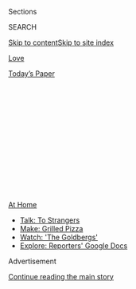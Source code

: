 <div id="app">

<div>

<div>

<div>

<div class="NYTAppHideMasthead css-1q2w90k e1suatyy0">

<div class="section css-ui9rw0 e1suatyy2">

<div class="css-eph4ug er09x8g0">

<div class="css-6n7j50">

</div>

<span class="css-1dv1kvn">Sections</span>

<div class="css-10488qs">

<span class="css-1dv1kvn">SEARCH</span>

</div>

[Skip to content](#site-content)[Skip to site
index](#site-index)

</div>

<div id="masthead-section-label" class="css-1wr3we4 eaxe0e00">

[Love](https://www.nytimes3xbfgragh.onion/section/fashion/weddings)

</div>

<div class="css-10698na e1huz5gh0">

</div>

</div>

<div id="masthead-bar-one" class="section hasLinks css-15hmgas e1csuq9d3">

<div class="css-uqyvli e1csuq9d0">

</div>

<div class="css-1uqjmks e1csuq9d1">

</div>

<div class="css-9e9ivx">

[](https://myaccount.nytimes3xbfgragh.onion/auth/login?response_type=cookie&client_id=vi)

</div>

<div class="css-1bvtpon e1csuq9d2">

[Today’s
Paper](https://www.nytimes3xbfgragh.onion/section/todayspaper)

</div>

</div>

</div>

</div>

<div data-aria-hidden="false">

<div id="site-content" data-role="main">

<div>

<div class="css-1aor85t" style="opacity:0.000000001;z-index:-1;visibility:hidden">

<div class="css-1hqnpie">

<div class="css-epjblv">

<span class="css-17xtcya">[Love](/section/fashion/weddings)</span><span class="css-x15j1o">|</span><span class="css-fwqvlz">Livestream
Your Wedding Like a
Pro</span>

</div>

<div class="css-k008qs">

<div class="css-1iwv8en">

<span class="css-18z7m18"></span>

<div>

</div>

</div>

<span class="css-1n6z4y">https://nyti.ms/3f81QJy</span>

<div class="css-1705lsu">

<div class="css-4xjgmj">

<div class="css-4skfbu" data-role="toolbar" data-aria-label="Social Media Share buttons, Save button, and Comments Panel with current comment count" data-testid="share-tools">

  - 
  - 
  - 
  - 
    
    <div class="css-6n7j50">
    
    </div>

  - 

</div>

</div>

</div>

</div>

</div>

</div>

<div id="NYT_TOP_BANNER_REGION" class="css-13pd83m">

<div>

<div id="maps-athome-menu" class="section interactive-content interactive-size-medium css-1edisqu">

<div class="css-17ih8de interactive-body">

<div class="at-home-nav__innerContainer">

<div class="at-home-nav__title">

[At
Home](https://www.nytimes3xbfgragh.onion/spotlight/at-home?action=click&pgtype=Article&state=default&region=TOP_BANNER&context=at_home_menu)

</div>

  - [Talk: To
    Strangers](https://www.nytimes3xbfgragh.onion/2020/08/03/well/family/the-benefits-of-talking-to-strangers.html?action=click&pgtype=Article&state=default&region=TOP_BANNER&context=at_home_menu)
  - [Make: Grilled
    Pizza](https://www.nytimes3xbfgragh.onion/2020/08/01/at-home/coronavirus-make-pizza-on-a-grill.html?action=click&pgtype=Article&state=default&region=TOP_BANNER&context=at_home_menu)
  - [Watch: 'The
    Goldbergs'](https://www.nytimes3xbfgragh.onion/2020/07/31/arts/television/goldbergs-abc-stream.html?action=click&pgtype=Article&state=default&region=TOP_BANNER&context=at_home_menu)
  - [Explore: Reporters' Google
    Docs](https://www.nytimes3xbfgragh.onion/interactive/2020/at-home/even-more-reporters-editors-diaries-lists-recommendations.html?action=click&pgtype=Article&state=default&region=TOP_BANNER&context=at_home_menu)

</div>

</div>

</div>

</div>

</div>

<div id="top-wrapper" class="css-1sy8kpn">

<div id="top-slug" class="css-l9onyx">

Advertisement

</div>

[Continue reading the main
story](#after-top)

<div class="ad top-wrapper" style="text-align:center;height:100%;display:block;min-height:250px">

<div id="top" class="place-ad" data-position="top" data-size-key="top">

</div>

</div>

<div id="after-top">

</div>

</div>

<div>

<div id="sponsor-wrapper" class="css-1hyfx7x">

<div id="sponsor-slug" class="css-19vbshk">

Supported by

</div>

[Continue reading the main
story](#after-sponsor)

<div id="sponsor" class="ad sponsor-wrapper" style="text-align:center;height:100%;display:block">

</div>

<div id="after-sponsor">

</div>

</div>

<div class="css-186x18t">

Field Notes

</div>

<div class="css-1vkm6nb ehdk2mb0">

# Livestream Your Wedding Like a Pro

</div>

These gadgets will help you improve the production quality and create
memorable experiences for you and your digital
guests.

<div class="css-79elbk" data-testid="photoviewer-wrapper">

<div class="css-z3e15g" data-testid="photoviewer-wrapper-hidden">

</div>

<div class="css-1a48zt4 ehw59r15" data-testid="photoviewer-children">

![](https://static01.graylady3jvrrxbe.onion/images/2020/08/02/fashion/00LIVE-STREAM-WED-COMBO/00LIVE-STREAM-WED-COMBO-articleLarge.jpg?quality=75&auto=webp&disable=upscale)

</div>

</div>

<div class="css-18e8msd">

<div class="css-vp77d3 epjyd6m0">

<div class="css-1baulvz">

By <span class="css-1baulvz last-byline" itemprop="name">Daniel
Bortz</span>

</div>

</div>

  - 
    
    <div class="css-ld3wwf e16638kd2">
    
    July 28,
    2020
    
    </div>

  - 
    
    <div class="css-4xjgmj">
    
    <div class="css-d8bdto" data-role="toolbar" data-aria-label="Social Media Share buttons, Save button, and Comments Panel with current comment count" data-testid="share-tools">
    
      - 
      - 
      - 
      - 
        
        <div class="css-6n7j50">
        
        </div>
    
      - 
    
    </div>
    
    </div>

</div>

</div>

<div class="section meteredContent css-1r7ky0e" name="articleBody" itemprop="articleBody">

<div class="css-1fanzo5 StoryBodyCompanionColumn">

<div class="css-53u6y8">

A smartphone with a strong internet connection is the only tool you
really need to livestream a wedding to your friends and family. But if
you want to heighten your production quality, and pull off a memorable
livestream for your digital guests, you’ll need some extra gadgets.

To help livestream their May 16 wedding in Cincinnati, Jennifer Noble,
32, and David Gregory, 34, hired [ChiliDog
Pictures](https://www.chilidogpictures.com/). The Cincinnati-based video
production company used several cameras, a microphone and a soundboard
to record the couple’s vows and first dance. Ms. Noble and Mr. Gregory,
both actors who live in Astoria, Queens, said the event, which was
filmed at a catering hall owned by the bride’s family had exceeded their
expectations.

“When you think of a Zoom wedding, you just think of a couple standing
in front of a computer, but ours was a big production,” Mr. Gregory
said. “And because we’re actors, we got some gentle ribbing from our
friends saying, ‘Of course your wedding would look like a TV special.’”

Livestreaming weddings gained popularity in March when the coronavirus
pandemic forced millions of Americans to stay inside their homes. And
although some states are now loosening their shelter-in-place
restrictions, many couples are still broadcasting their ceremonies
online.

</div>

</div>

<div class="css-1fanzo5 StoryBodyCompanionColumn">

<div class="css-53u6y8">

If you’re planning to share your wedding via livestream, here a few
tools to help make it look like it was shot by a professional.

*\[*[*Sign up for Love Letter and always get the latest in Modern Love,
weddings, and relationships in the news by
email.*](https://www.nytimes3xbfgragh.onion/newsletters/love-letter?module=inline)*\]*

<div class="css-79elbk" data-testid="photoviewer-wrapper">

<div class="css-z3e15g" data-testid="photoviewer-wrapper-hidden">

</div>

<div class="css-1a48zt4 ehw59r15" data-testid="photoviewer-children">

<div class="css-zgakxe erfvjey0">

<span class="css-1ly73wi e1tej78p0">Image</span>

<div class="css-zjzyr8">

<div data-testid="lazyimage-container" style="height:386.6666666666667px">

</div>

</div>

</div>

<span class="css-cnj6d5 e1z0qqy90" itemprop="copyrightHolder"><span class="css-1ly73wi e1tej78p0">Credit...</span><span>Courtesy
of canon.com</span></span>

</div>

</div>

**[Canon XF305
Camcorders](https://www.lensrentals.com/rent/canon-xf305)**

If you want to capture multiple angles, you’ll need to have several
cameras. Glenn Hartong, the owner of [ChiliDog
Pictures](https://www.chilidogpictures.com/), recommends getting
camcorders, like this Canon model, that have long zoom lenses and the
capability to livestream footage using an encoder. “A good close-up of
the bride is key,” Mr. Hartong said. “The bride is the star of the
show.”

The caveat: The [XF305 costs
$5,000](https://www.usa.canon.com/internet/portal/us/home/products/details/camcorders/professional/xf305).
So you’re better off renting them from a professional camera gear rental
company.

$231 for a seven-day rental;
lensrentals.com

</div>

</div>

<div class="css-1fanzo5 StoryBodyCompanionColumn">

<div class="css-53u6y8">

-----

</div>

</div>

<div class="css-79elbk" data-testid="photoviewer-wrapper">

<div class="css-z3e15g" data-testid="photoviewer-wrapper-hidden">

</div>

<div class="css-1a48zt4 ehw59r15" data-testid="photoviewer-children">

![](https://static01.graylady3jvrrxbe.onion/images/2020/07/28/fashion/weddings/oakImage-1595950031897/oakImage-1595950031897-articleLarge.png?quality=75&auto=webp&disable=upscale)

</div>

</div>

<div class="css-1fanzo5 StoryBodyCompanionColumn">

<div class="css-53u6y8">

**[Blackmagic Design ATEM Mini Pro
Switcher](https://www.blackmagicdesign.com/products/atemmini/techspecs/W-APS-14)**

This product synchronizes with up to four cameras, allowing footage to
be cut together live. With a built-in livestream encoder, the machine
can stream directly to Facebook, YouTube, or another streaming platform,
so there’s no need for a computer. You can also use it to add graphics,
dynamic transitions and other effects. “It’s the only device I know of
that combines all this functionality in one,” said Paul Selker, the
president of [Spark Street Digital](https://sparkstreetdigital.com/), a
live webcast production company with offices in Washington, New York,
and San Francisco.

Note: You’ll need someone to operate the switcher during your wedding.

$595; blackmagicdesign.com (also [available for rent from authorized
resellers](https://www.blackmagicdesign.com/products/atemmini/howtobuy/))

-----

</div>

</div>

<div class="css-79elbk" data-testid="photoviewer-wrapper">

<div class="css-z3e15g" data-testid="photoviewer-wrapper-hidden">

</div>

<div class="css-1a48zt4 ehw59r15" data-testid="photoviewer-children">

<div class="css-1xdhyk6 erfvjey0">

<span class="css-1ly73wi e1tej78p0">Image</span>

<div class="css-zjzyr8">

<div data-testid="lazyimage-container" style="height:855.1777777777779px">

</div>

</div>

</div>

<span class="css-cnj6d5 e1z0qqy90" itemprop="copyrightHolder"><span class="css-1ly73wi e1tej78p0">Credit...</span><span>Courtesy
of Amazon</span></span>

</div>

</div>

<div class="css-1fanzo5 StoryBodyCompanionColumn">

<div class="css-53u6y8">

**[Manfrotto Compact Light 51-Inch
Tripod](https://www.amazon.com/dp/B07JN5Q1D3/ref=twister_B07PW2QDF8)**

Determined to stick to your smartphone’s camera? To film steady footage,
Mr. Selker suggests mounting your phone to this reasonably priced,
compact tripod. Just make sure the camera is positioned at eye level, so
that guests can have a clear view of your faces.

$67;
amazon.com

</div>

</div>

<div class="css-1fanzo5 StoryBodyCompanionColumn">

<div class="css-53u6y8">

-----

<div class="css-79elbk" data-testid="photoviewer-wrapper">

<div class="css-z3e15g" data-testid="photoviewer-wrapper-hidden">

</div>

<div class="css-1a48zt4 ehw59r15" data-testid="photoviewer-children">

<div class="css-zgakxe erfvjey0">

<span class="css-1ly73wi e1tej78p0">Image</span>

<div class="css-zjzyr8">

<div data-testid="lazyimage-container" style="height:386.6666666666667px">

</div>

</div>

</div>

<span class="css-cnj6d5 e1z0qqy90" itemprop="copyrightHolder"><span class="css-1ly73wi e1tej78p0">Credit...</span><span>Courtesy
of bhphotovideo.com</span></span>

</div>

</div>

**[Dracast S-Series Plus LED500
Panel](https://www.bhphotovideo.com/c/product/1367520-REG/dracast_drsppl500bn_s_series_led500_plus.html)**

To take production up a notch, Mr. Selker recommends this LED lighting
panel. Because it’s bicolor, you can adjust the color temperature to
match the lighting in your space. “Two would be best, and you will need
stands for them,” he said.

$199;
bhphotovideo.com

-----

</div>

</div>

<div class="css-79elbk" data-testid="photoviewer-wrapper">

<div class="css-z3e15g" data-testid="photoviewer-wrapper-hidden">

</div>

<div class="css-1a48zt4 ehw59r15" data-testid="photoviewer-children">

<div class="css-1xdhyk6 erfvjey0">

<span class="css-1ly73wi e1tej78p0">Image</span>

<div class="css-zjzyr8">

<div data-testid="lazyimage-container" style="height:398.9111111111111px">

</div>

</div>

</div>

<span class="css-cnj6d5 e1z0qqy90" itemprop="copyrightHolder"><span class="css-1ly73wi e1tej78p0">Credit...</span><span>Courtesy
of Amazon</span></span>

</div>

</div>

<div class="css-1fanzo5 StoryBodyCompanionColumn">

<div class="css-53u6y8">

**[Zaffiro Clip-on Lavalier Lapel
Microphone](https://www.amazon.com/Microphone-ZAFFIRO-Omnidirectional-Recording-Podcasting/dp/B081R45D2X/ref=sr_1_6?dchild=1&keywords=usb+lavalier&qid=1592858828&s=electronics&sr=1-6)**

You’ll need a microphone to achieve excellent sound quality. A lavalier
microphone, or a mic that attaches to a lapel, works well for weddings,
Mr. Selker said, “because the couple generally stands close enough
together that even a single lavalier, worn by one person, can capture
sound from both.” This one connects directly to your computer, so
depending on where your computer will be, you may need a USB extension
cable, he said.

Pro tip: “It’s best to clip the mic on the taller person, because then
the shorter person will be closer to the mic even though they’re not
wearing it,” Mr. Selker said.

$35;
amazon.com

-----

</div>

</div>

<div class="css-79elbk" data-testid="photoviewer-wrapper">

<div class="css-z3e15g" data-testid="photoviewer-wrapper-hidden">

</div>

<div class="css-1a48zt4 ehw59r15" data-testid="photoviewer-children">

<div class="css-1xdhyk6 erfvjey0">

<span class="css-1ly73wi e1tej78p0">Image</span>

<div class="css-zjzyr8">

<div data-testid="lazyimage-container" style="height:353.1555555555555px">

</div>

</div>

</div>

<span class="css-cnj6d5 e1z0qqy90" itemprop="copyrightHolder"><span class="css-1ly73wi e1tej78p0">Credit...</span><span>Courtesy
of Amazon</span></span>

</div>

</div>

<div class="css-1fanzo5 StoryBodyCompanionColumn">

<div class="css-53u6y8">

**[Limo Studio Green Screen
Kit](https://www.amazon.com/Photography-Backdrop-Support-Backdrops-AGG2983/dp/B08286P37D/ref=sr_1_6?dchild=1&keywords=green+screen+kit&qid=1593181526&sr=8-6)**

When Mig Pascual, 44, and Jessica Lopez, 41, livestreamed their wedding
from their apartment in Jackson Heights, Queens, on May 23 the couple
purchased a green screen to create the illusion of different settings
for their nuptials exchange (the New York City skyline), first dance (a
dark room with a spotlight on them), and cake cutting (a banquet hall).
“It made it feel real, as if our guests were at our wedding,” said Mr.
Pascual, a digital marketing professional.

You can create your own effects by using this green screen, which comes
with lightweight support system for easy hanging.

$48;
amazon.com

</div>

</div>

<div class="css-1fanzo5 StoryBodyCompanionColumn">

<div class="css-53u6y8">

-----

</div>

</div>

<div class="css-79elbk" data-testid="photoviewer-wrapper">

<div class="css-z3e15g" data-testid="photoviewer-wrapper-hidden">

</div>

<div class="css-1a48zt4 ehw59r15" data-testid="photoviewer-children">

<div class="css-1xdhyk6 erfvjey0">

<span class="css-1ly73wi e1tej78p0">Image</span>

<div class="css-zjzyr8">

<div data-testid="lazyimage-container" style="height:277.1111111111111px">

</div>

</div>

</div>

<span class="css-cnj6d5 e1z0qqy90" itemprop="copyrightHolder"><span class="css-1ly73wi e1tej78p0">Credit...</span><span>Courtesy
of Amazon</span></span>

</div>

</div>

<div class="css-1fanzo5 StoryBodyCompanionColumn">

<div class="css-53u6y8">

**[LG Electronics 24-inch HD Smart
TV](https://www.amazon.com/LG-Electronics-24LM530S-PU-24-Inch-webOS/dp/B086XL48ZF/ref=sr_1_2?dchild=1&keywords=24-inch+smart+tv&qid=1593109780&s=tv&sr=1-2)**

Mr. Hartong set up a smart TV at the wedding of Ms. Noble and Mr.
Gregory so that the couple could see their family’s reactions during
their more intimate moments, like the exchanging of rings. “That was the
most special part for me, just being able to turn and see my siblings
and my parents on the Zoom,” said Mr. Gregory, whose family lives in
Alaska and attended the ceremony remotely.

This affordable and lightweight LG TV monitor is easy to transport, and
it measures more than double most standard laptop screens, allowing for
a more immersive experience.

$130;
amazon.com

-----

</div>

</div>

<div class="css-79elbk" data-testid="photoviewer-wrapper">

<div class="css-z3e15g" data-testid="photoviewer-wrapper-hidden">

</div>

<div class="css-1a48zt4 ehw59r15" data-testid="photoviewer-children">

<div class="css-1xdhyk6 erfvjey0">

<span class="css-1ly73wi e1tej78p0">Image</span>

<div class="css-zjzyr8">

<div data-testid="lazyimage-container" style="height:386.6666666666667px">

</div>

</div>

</div>

<span class="css-cnj6d5 e1z0qqy90" itemprop="copyrightHolder"><span class="css-1ly73wi e1tej78p0">Credit...</span><span>Courtesy
of Skyroam</span></span>

</div>

</div>

<div class="css-1fanzo5 StoryBodyCompanionColumn">

<div class="css-53u6y8">

**[Skyroam Solis Wi-Fi
Hotspot](https://www.skyroam.com/skyroam-hotspot-rental)**

If you’re filming in a location that doesn’t have a strong Wi-Fi
connection, don’t rely on your cellphone provider’s internet network.
This battery-powered gadget provides a strong Wi-Fi connection on up to
10 devices — and it’s available to rent for under $10.

$9 per day rental; skyroam.com

*Continue following our fashion and lifestyle coverage on Facebook
(*[*Styles*](https://www.facebookcorewwwi.onion/nytimesstyles) *and*
[*Modern Love*](https://www.facebookcorewwwi.onion/modernlove)*),
Twitter (*[*Styles*](https://twitter.com/nytstyles)*,*
[*Fashion*](https://twitter.com/nytfashion) *and*
[*Weddings*](https://twitter.com/nytimesvows)*) and*
[*Instagram*](https://instagram.com/nytimesfashion)*.*

</div>

</div>

<div>

</div>

</div>

<div>

</div>

<div>

</div>

<div>

</div>

<div>

<div id="bottom-wrapper" class="css-1ede5it">

<div id="bottom-slug" class="css-l9onyx">

Advertisement

</div>

[Continue reading the main
story](#after-bottom)

<div id="bottom" class="ad bottom-wrapper" style="text-align:center;height:100%;display:block;min-height:90px">

</div>

<div id="after-bottom">

</div>

</div>

</div>

</div>

</div>

## Site Index

<div>

</div>

## Site Information Navigation

  - [© <span>2020</span> <span>The New York Times
    Company</span>](https://help.nytimes3xbfgragh.onion/hc/en-us/articles/115014792127-Copyright-notice)

<!-- end list -->

  - [NYTCo](https://www.nytco.com/)
  - [Contact
    Us](https://help.nytimes3xbfgragh.onion/hc/en-us/articles/115015385887-Contact-Us)
  - [Work with us](https://www.nytco.com/careers/)
  - [Advertise](https://nytmediakit.com/)
  - [T Brand Studio](http://www.tbrandstudio.com/)
  - [Your Ad
    Choices](https://www.nytimes3xbfgragh.onion/privacy/cookie-policy#how-do-i-manage-trackers)
  - [Privacy](https://www.nytimes3xbfgragh.onion/privacy)
  - [Terms of
    Service](https://help.nytimes3xbfgragh.onion/hc/en-us/articles/115014893428-Terms-of-service)
  - [Terms of
    Sale](https://help.nytimes3xbfgragh.onion/hc/en-us/articles/115014893968-Terms-of-sale)
  - [Site
    Map](https://spiderbites.nytimes3xbfgragh.onion)
  - [Help](https://help.nytimes3xbfgragh.onion/hc/en-us)
  - [Subscriptions](https://www.nytimes3xbfgragh.onion/subscription?campaignId=37WXW)

</div>

</div>

</div>

</div>
